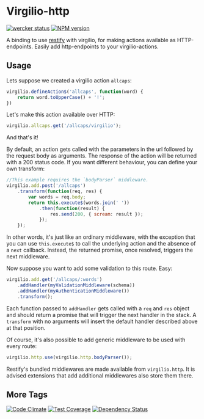 # Virgilio-http
[![wercker status](https://app.wercker.com/status/95adf712cc6bc48d5a579875ff4c6529/s/master "wercker status")](https://app.wercker.com/project/bykey/95adf712cc6bc48d5a579875ff4c6529)
[![NPM version](https://badge.fury.io/js/virgilio-http.svg)](http://badge.fury.io/js/virgilio-http)

A binding to use [restify](http://mcavage.me/node-restify/) with virgilio, for making actions available as HTTP-endpoints.
Easily add http-endpoints to your virgilio-actions.

## Usage

Lets suppose we created a virgilio action `allcaps`:

```javascript
virgilio.defineAction$('allcaps', function(word) {
    return word.toUpperCase() + '!';
})
```

Let's make this action available over HTTP:

```javascript
virgilio.allcaps.get('/allcaps/virgilio');
```

And that's it!

By default, an action gets called with the parameters in the url followed by the
request body as arguments. The response of the action will be returned with a
200 status code. If you want different behaviour, you can define your own
transform:

```javascript
//This example requires the `bodyParser` middleware.
virgilio.add.post('/allcaps')
    .transform(function(req, res) {
        var words = req.body;
        return this.execute$(words.join(' '))
            .then(function(result) {
                res.send(200, { scream: result });
            });
    });
```

In other words, it's just like an ordinary middleware, with the exception that
you can use `this.execute$` to call the underlying action and the absence of a
`next` callback. Instead, the returned promise, once resolved, triggers the next
middleware.

Now suppose you want to add some validation to this route. Easy:

```javascript
virgilio.add.get('/allcaps/:words')
    .addHandler(myValidationMiddleware(schema))
    .addHandler(myAuthenticationMiddleware())
    .transform();
```

Each function passed to `addHandler` gets called with a `req` and `res` object
and should return a promise that will trigger the next handler in the stack. A
`transform` with no arguments will insert the default handler described above at
that position.

Of course, it's also possible to add generic middleware to be used with every
route:

```javascript
virgilio.http.use(virgilio.http.bodyParser());
```

Restify's bundled middlewares are made available from `virgilio.http`. It is
advised extensions that add additional middlewares also store them there.

## More Tags
[![Code Climate](https://codeclimate.com/github/icemobilelab/virgilio-http/badges/gpa.svg)](https://codeclimate.com/github/icemobilelab/virgilio-http)
[![Test Coverage](https://codeclimate.com/github/icemobilelab/virgilio-http/badges/coverage.svg)](https://codeclimate.com/github/icemobilelab/virgilio-http)
[![Dependency Status](https://gemnasium.com/icemobilelab/virgilio-http.svg)](https://gemnasium.com/icemobilelab/virgilio-http)
